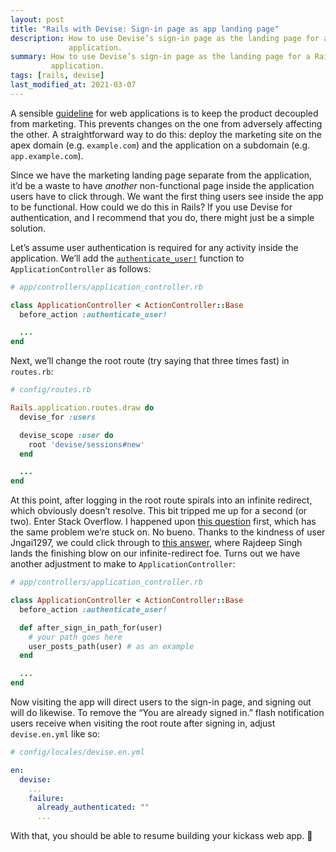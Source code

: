 ```yaml
---
layout: post
title: "Rails with Devise: Sign-in page as app landing page"
description: How to use Devise’s sign-in page as the landing page for a Rails
             application.
summary: How to use Devise’s sign-in page as the landing page for a Rails
         application.
tags: [rails, devise]
last_modified_at: 2021-03-07
---
```


A sensible [guideline](https://twitter.com/tylertringas/status/1250521285630836741) for web applications is to keep the product decoupled from marketing.
This prevents changes on the one from adversely affecting the other.
A straightforward way to do this: deploy the marketing site on the apex domain (e.g. `example.com`) and the application on a subdomain (e.g. `app.example.com`).

Since we have the marketing landing page separate from the application, it’d be a waste to have *another* non-functional page inside the application users have to click through.
We want the first thing users see inside the app to be functional.
How could we do this in Rails?
If you use Devise for authentication, and I recommend that you do, there might just be a simple solution.

Let’s assume user authentication is required for any activity inside the application.
We’ll add the [`authenticate_user!`](https://github.com/heartcombo/devise/blob/0cd72a56f984a7ff089246f87a8b259120545edd/lib/devise/controllers/helpers.rb#L99) function to `ApplicationController` as follows:

```ruby
# app/controllers/application_controller.rb

class ApplicationController < ActionController::Base
  before_action :authenticate_user!

  ...
end
```

Next, we’ll change the root route (try saying that three times fast) in `routes.rb`:

```ruby
# config/routes.rb

Rails.application.routes.draw do
  devise_for :users

  devise_scope :user do
    root 'devise/sessions#new'
  end

  ...
end
```

At this point, after logging in the root route spirals into an infinite redirect, which obviously doesn’t resolve.
This bit tripped me up for a second (or two).
Enter Stack Overflow.
I happened upon [this question](https://stackoverflow.com/questions/4954876/setting-devise-login-to-be-root-page) first, which has the same problem we’re stuck on.
No bueno.
Thanks to the kindness of user Jngai1297, we could click through to [this answer](https://stackoverflow.com/questions/19855866/how-to-set-devise-sign-in-page-as-root-page-in-rails), where Rajdeep Singh lands the finishing blow on our infinite-redirect foe.
Turns out we have another adjustment to make to `ApplicationController`:

```ruby
# app/controllers/application_controller.rb

class ApplicationController < ActionController::Base
  before_action :authenticate_user!

  def after_sign_in_path_for(user)
    # your path goes here
    user_posts_path(user) # as an example
  end

  ...
end
```

Now visiting the app will direct users to the sign-in page, and signing out will do likewise.
To remove the “You are already signed in.” flash notification users receive when visiting the root route after signing in, adjust `devise.en.yml` like so:

```yaml
# config/locales/devise.en.yml

en:
  devise:
    ...
    failure:
      already_authenticated: ""
      ...
```

With that, you should be able to resume building your kickass web app. 🙂


